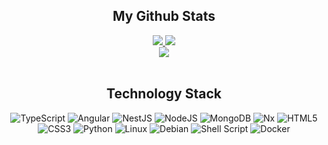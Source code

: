 <meta name="google-site-verification" content="sSE6qDq_S8Za2T0JZBXdPLK7eZueRZV4vsW1ZSb6IU0" />

<h2 align="center">My Github Stats</h2>

<div align="center">    
<a href="https://github.com/davormalnar">
    <img src="https://github-readme-streak-stats.herokuapp.com/?user=davormalnar&theme=dracula" />
</a>   

<a href="https://github.com/davormalnar">
    <img src="https://github-readme-stats.vercel.app/api?username=davormalnar&count_private=true&show_icons=true&theme=dracula" />
</a>
</div>

<div align="center">    
<a href="https://github.com/davormalnar">
    <img src="https://github-readme-stats.vercel.app/api/top-langs/?username=davormalnar&langs_count=5&count_private=true&layout=compact&theme=dracula" />
</a>    
</div>


<br>

<h2 align="center">Technology Stack</h2>
<div align="center">    
    
![TypeScript](https://img.shields.io/badge/typescript-%23007ACC.svg?style=for-the-badge&logo=typescript&logoColor=white)
![Angular](https://img.shields.io/badge/angular-%23DD0031.svg?style=for-the-badge&logo=angular&logoColor=white)
![NestJS](https://img.shields.io/badge/nestjs-%23E0234E.svg?style=for-the-badge&logo=nestjs&logoColor=white)
![NodeJS](https://img.shields.io/badge/node.js-6DA55F?style=for-the-badge&logo=node.js&logoColor=white)
![MongoDB](https://img.shields.io/badge/MongoDB-%234ea94b.svg?style=for-the-badge&logo=mongodb&logoColor=white)
![Nx](https://img.shields.io/badge/nx-143055?style=for-the-badge&logo=nx&logoColor=white)
![HTML5](https://img.shields.io/badge/html5-%23E34F26.svg?style=for-the-badge&logo=html5&logoColor=white)
![CSS3](https://img.shields.io/badge/css3-%231572B6.svg?style=for-the-badge&logo=css3&logoColor=white)
![Python](https://img.shields.io/badge/python-3670A0?style=for-the-badge&logo=python&logoColor=ffdd54)
![Linux](https://img.shields.io/badge/Linux-FCC624?style=for-the-badge&logo=linux&logoColor=black)
![Debian](https://img.shields.io/badge/Debian-D70A53?style=for-the-badge&logo=debian&logoColor=white)
![Shell Script](https://img.shields.io/badge/shell_script-%23121011.svg?style=for-the-badge&logo=gnu-bash&logoColor=white)
![Docker](https://img.shields.io/badge/docker-%230db7ed.svg?style=for-the-badge&logo=docker&logoColor=white)   
    
</div>
